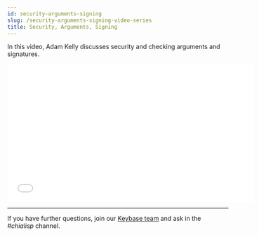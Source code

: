 ```yaml
---
id: security-arguments-signing
slug: /security-arguments-signing-video-series
title: Security, Arguments, Signing
---
```


In this video, Adam Kelly discusses security and checking arguments and signatures.

<div class="videoWrapper">
<iframe src="//www.youtube.com/embed/T4noZyNJkFA" frameborder="0" allowfullscreen webkitallowfullscreen mozallowfullscreen width="560" height="315"></iframe>
</div>

---

If you have further questions, join our [Keybase team](https://keybase.io/team/chia_network.public) and ask in the _#chialisp_ channel.
